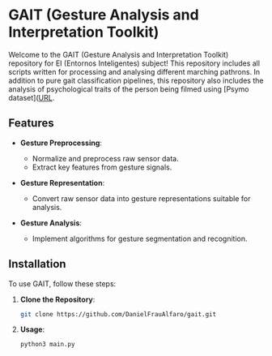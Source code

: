 # GAIT (Gesture Analysis and Interpretation Toolkit)

Welcome to the GAIT (Gesture Analysis and Interpretation Toolkit) repository for EI (Entornos Inteligentes) subject! This repository includes all scripts written for processing and analysing different marching pathrons. In addition to pure gait classification pipelines, this repository also includes the analysis of psychological traits of the person being filmed using [Psymo dataset]([URL](https://openaccess.thecvf.com/content/WACV2024/papers/Cosma_PsyMo_A_Dataset_for_Estimating_Self-Reported_Psychological_Traits_From_Gait_WACV_2024_paper.pdf).

## Features

- **Gesture Preprocessing**:
  - Normalize and preprocess raw sensor data.
  - Extract key features from gesture signals.

- **Gesture Representation**:
  - Convert raw sensor data into gesture representations suitable for analysis.

- **Gesture Analysis**:
  - Implement algorithms for gesture segmentation and recognition.

## Installation

To use GAIT, follow these steps:

1. **Clone the Repository**:

   ```bash
   git clone https://github.com/DanielFrauAlfaro/gait.git

2. **Usage**:
   ```bash
   python3 main.py
